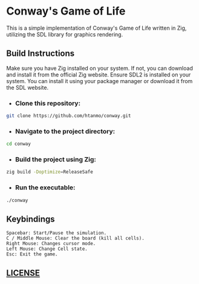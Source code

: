 # Conway's Game of Life

This is a simple implementation of Conway's Game of Life written in Zig,
utilizing the SDL library for graphics rendering.

## Build Instructions

Make sure you have Zig installed on your system. If not, you can download and install it from the official Zig website.
Ensure SDL2 is installed on your system. You can install it using your package manager or download it from the SDL website.

- ### Clone this repository:

```bash
git clone https://github.com/htanmo/conway.git
```

- ### Navigate to the project directory:

```bash
cd conway
```

- ### Build the project using Zig:

```bash
zig build -Doptimize=ReleaseSafe
```

- ### Run the executable:

```bash
./conway
```

## Keybindings

```text
Spacebar: Start/Pause the simulation.
C / Middle Mouse: Clear the board (kill all cells).
Right Mouse: Changes cursor mode.
Left Mouse: Change Cell state.
Esc: Exit the game.
```

## [LICENSE](./LICENSE)
